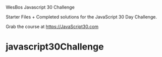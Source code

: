 WesBos Javascript 30 Challenge


Starter Files + Completed solutions for the JavaScript 30 Day Challenge.

Grab the course at https://JavaScript30.com


# javascript30Challenge
